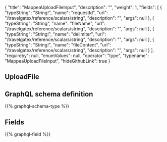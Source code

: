 {
  "title": "MappeaUploadFileInput",
  "description": "",
  "weight": 1,
  "fields": [
    {
      "typeString": "String!",
      "name": "requestId",
      "url": "/travelgatex/reference/scalars/string",
      "description": "",
      "args": null
    },
    {
      "typeString": "String",
      "name": "fileName",
      "url": "/travelgatex/reference/scalars/string",
      "description": "",
      "args": null
    },
    {
      "typeString": "String!",
      "name": "delimiter",
      "url": "/travelgatex/reference/scalars/string",
      "description": "",
      "args": null
    },
    {
      "typeString": "String!",
      "name": "fileContent",
      "url": "/travelgatex/reference/scalars/string",
      "description": "",
      "args": null
    }
  ],
  "requireby": null,
  "enumValues": null,
  "operator": "type",
  "typename": "MappeaUploadFileInput",
  "hideGithubLink": true
}
## UploadFile
## GraphQL schema definition

{{% graphql-schema-type %}}

## Fields

{{% graphql-field %}}
